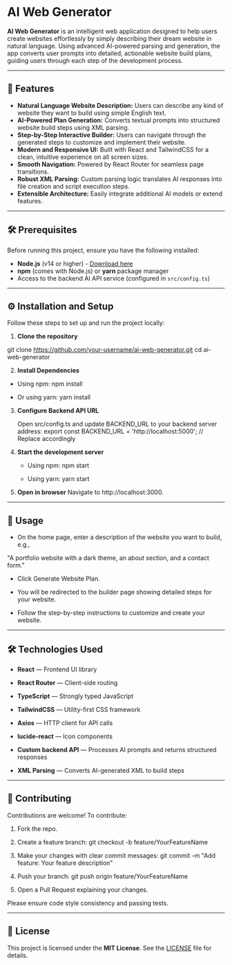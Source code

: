 # AI Web Generator

**AI Web Generator** is an intelligent web application designed to help users create websites effortlessly by simply describing their dream website in natural language. Using advanced AI-powered parsing and generation, the app converts user prompts into detailed, actionable website build plans, guiding users through each step of the development process.

---

## 🚀 Features

- **Natural Language Website Description:** Users can describe any kind of website they want to build using simple English text.
- **AI-Powered Plan Generation:** Converts textual prompts into structured website build steps using XML parsing.
- **Step-by-Step Interactive Builder:** Users can navigate through the generated steps to customize and implement their website.
- **Modern and Responsive UI:** Built with React and TailwindCSS for a clean, intuitive experience on all screen sizes.
- **Smooth Navigation:** Powered by React Router for seamless page transitions.
- **Robust XML Parsing:** Custom parsing logic translates AI responses into file creation and script execution steps.
- **Extensible Architecture:** Easily integrate additional AI models or extend features.

---

## 🛠️ Prerequisites

Before running this project, ensure you have the following installed:

- **Node.js** (v14 or higher) - [Download here](https://nodejs.org/)
- **npm** (comes with Node.js) or **yarn** package manager
- Access to the backend AI API service (configured in `src/config.ts`)

---

## ⚙️ Installation and Setup

Follow these steps to set up and run the project locally:

1. **Clone the repository**

  git clone https://github.com/your-username/ai-web-generator.git
  cd ai-web-generator

2. **Install Dependencies**
   
  - Using npm:
   npm install
   
   - Or using yarn:
   yarn install

3. **Configure Backend API URL**
   
   Open src/config.ts and update BACKEND_URL to your backend server address:
   export const BACKEND_URL = 'http://localhost:5000'; // Replace accordingly
   
4. **Start the development server**
   - Using npm:
   npm start

   - Using yarn:
   yarn start

5. **Open in browser**
   Navigate to http://localhost:3000.

---

## 🎯 Usage

- On the home page, enter a description of the website you want to build, e.g.,

"A portfolio website with a dark theme, an about section, and a contact form."

- Click Generate Website Plan.

- You will be redirected to the builder page showing detailed steps for your website.

- Follow the step-by-step instructions to customize and create your website.

---

## 🛠️ Technologies Used

- **React** — Frontend UI library

- **React Router** — Client-side routing

- **TypeScript** — Strongly typed JavaScript

- **TailwindCSS** — Utility-first CSS framework

- **Axios** — HTTP client for API calls

- **lucide-react** — Icon components

- **Custom backend API** — Processes AI prompts and returns structured responses

- **XML Parsing** — Converts AI-generated XML to build steps

---

## 🤝 Contributing

Contributions are welcome! To contribute:

1. Fork the repo.

2. Create a feature branch:
   git checkout -b feature/YourFeatureName
   
3. Make your changes with clear commit messages:
   git commit -m "Add feature: Your feature description"

4. Push your branch:
   git push origin feature/YourFeatureName

5. Open a Pull Request explaining your changes.

Please ensure code style consistency and passing tests.

---

## 📄 License

This project is licensed under the **MIT License**. See the [LICENSE](LICENSE) file for details.
